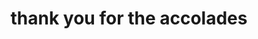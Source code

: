 ---
title: "thank you for the accolades"
related:
  - "I have decided to become a world famous artist"
tags:
  - Fragment
---